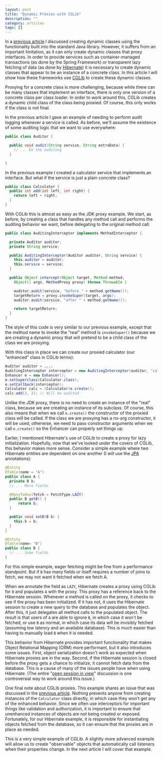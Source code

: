 ```yaml
---
layout: post
title: "Dynamic Proxies with CGLib"
description: ""
category: articles
tags: []
---
```


In a [previous article][prev] I discussed creating dynamic classes using
the functionality built into the standard Java library. However, it suffers
from an important limitation, as it can only create dynamic classes that
proxy interfaces. In order to provide services such as container-managed
transactions (as done by the Spring Framework) or transparent lazy fetching
of data (as done by [Hibernate][]) it is necessary to create dynamic classes
that appear to be an instance of a concrete class. In this article I will
show how these frameworks use [CGLib][cglib] to create these dynamic classes.

Proxying for a concrete class is more challenging, because while there can be
many classes that implement an interface, there is only one version of a
concrete class per class loader. In order to work around this, CGLib creates
a dynamic child class of the class being proxied. Of course, this only works
if the class is not final.

In the previous article I gave an example of needing to perform audit logging
whenever a service is called. As before, we'll assume the existence of some
auditing logic that we want to use everywhere:

```java
public class Auditor {

  public void audit(String service, String extraData) {
    // ... Do the auditing
  }

}
```

In the previous example I created a calculator service that implements an
interface. But what if the service is just a plain concrete class?

```java
public class Calculator {
  public int add(int left, int right) {
    return left + right;
  }
}
```

With CGLib this is almost as easy as the JDK proxy example. We start, as before,
by creating a class that handles any method call and performs the auditing
behavior we want, before delegating to the original method call:

```java
public class AuditingInterceptor implements MethodInterceptor {

  private Auditor auditor;
  private String service;

  public AuditingInterceptor(Auditor auditor, String service) {
    this.auditor = auditor;
    this.service = service;
  }

  public Object intercept(Object target, Method method, 
    Object[] args, MethodProxy proxy) throws Throwable {

    auditor.audit(service, "before " + method.getName());
    targetReturn = proxy.invokeSuper(target, args);
    auditor.audit(service, "after " + method.getName());

    return targetReturn;
  }
}
```

The style of this code is very similar to our previous example,
except that the method name to invoke the "real" method is
`invokeSuper()` because we are creating a dynamic proxy that will
pretend to be a child class of the class we are proxying.

With this class in place we can create our proxied calculator
(our "enhanced" class in CGLib terms):

```java
Auditor auditor = ...;
AuditingInterceptor interceptor = new AuditingInterceptor(auditor, "calculator");
Enhancer e = new Enhancer();
e.setSuperclass(Calculator.class);
e.setCallback(interceptor);
Calculator calc = (Calculator)e.create();
calc.add(2, 2); // Will be audited
```

Unlike the JDK proxy, there is no need to create an instance of
the "real" class, because we are creating an instance of its subclass.
Of course, this also means that when we call `e.create()` the constructor
of the proxied class will be called. If the class we are proxying has
a no-arg constructor, it will be used; otherwise, we need to pass constructor
arguments when we call `e.create()` so the Enhancer can properly set things
up.

Earlier, I mentioned Hibernate's use of CGLib to create a proxy for lazy
initialization. Hopefully, now that we've looked under the covers of CGLib,
this behavior makes more sense. Consider a simple example where two Hibernate
entities are dependent on one another (I will use the [JPA][] annotations):

```java
@Entity
@Table(name = "A")
public class A {
  private B b;
  // ... More fields

  @ManyToOne(fetch = FetchType.LAZY)
  public B getB() {
      return b;
  }

  public void setB(B b) {
    this.b = b;
  }
}

@Entity
@Table(name= "B")
public class B {
  // ... Some fields
}
```

For this simple example, eager fetching might be fine from a performance standpoint. But
if `B` has many fields or itself requires a number of joins to fetch, we may not want it
fetched when we fetch A.

When we annotate the field as `LAZY`, Hibernate creates a proxy using CGLib for `B` and
populates `A` with the proxy. This proxy has a reference back to the Hibernate session.
Whenever a method is called on the proxy, it checks to see if the proxy has been initialized.
If it has not, it uses the Hibernate session to create a new query to the database and populates
the object. After this, it just delegates all method calls to the populated object. The result is
that users of `A` are able to ignore `B`, in which case it won't be fetched, or use `B` as normal,
in which case its data will be invisibly fetched (assuming low latency and an available database).
This is much easier than having to manually load `B` when it is needed.

This behavior from Hibernate provides important functionality that makes Object Relational
Mapping (ORM) more performant, but it also introduces some issues. First, object serialization
doesn't work as expected when Hibernate proxies are in the way. Second, if the Hibernate session
is closed before the proxy gets a chance to initialize, it cannot fetch data from the database.
This is a cause of many of the issues people have when using Hibernate. (The entire "[open session
in view][osiv]" discussion is one controversial way to work around this issue.)

One final note about CGLib proxies. This example shares an issue that was
discussed in the [previous article][prev]. Nothing prevents anyone from
creating instances of the `Calculator` class directly, in which case they won't
get any of the enhanced behavior. Since we often use interceptors for important
things like validation and authorization, it is important to ensure that
unenhanced instances of objects are not being created or exposed. Fortunately, for our
Hibernate example, it is responsible for instantiating objects fetched from the database,
so it can ensure that the proxies are in place as needed.

This is a very simple example of CGLib. A slightly more advanced example
will allow us to create "observable" objects that automatically call listeners when
their properties change. In the next article I will cover that example.

[prev]:https://dzone.com/articles/java-dynamic-proxies
[Hibernate]:http://hibernate.org/
[CGLib]:https://github.com/cglib/cglib
[JPA]:http://www.oracle.com/technetwork/java/javaee/tech/persistence-jsp-140049.html
[osiv]:https://developer.jboss.org/wiki/OpenSessionInView

